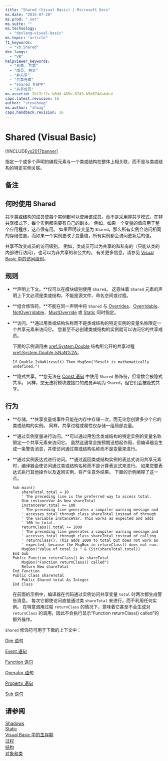 ```yaml
---
title: "Shared (Visual Basic) | Microsoft Docs"
ms.date: "2015-07-20"
ms.prod: ".net"
ms.suite: ""
ms.technology: 
  - "devlang-visual-basic"
ms.topic: "article"
f1_keywords: 
  - "vb.Shared"
dev_langs: 
  - "VB"
helpviewer_keywords: 
  - "元素, 共享"
  - "成员, 共享"
  - "非共享"
  - "共享元素"
  - "Shared 关键字"
  - "共享成员"
ms.assetid: 2bf7cf2c-b0dd-485e-8749-b5d674dab4cd
caps.latest.revision: 16
author: "stevehoag"
ms.author: "shoag"
caps.handback.revision: 16
---
```

# Shared (Visual Basic)
[!INCLUDE[vs2017banner](../../../visual-basic/includes/vs2017banner.md)]

指定一个或多个声明的编程元素与一个类或结构在整体上相关联，而不是与类或结构的特定实例关联。  
  
## 备注  
  
## 何时使用 Shared  
 共享类或结构的成员使每个实例都可以使用该成员，而不是采用非共享模式，在非共享模式下，每个实例都需要有自己的副本。  例如，如果一个变量的值应用于整个应用程序，这点很有用。  如果声明该变量为 `Shared`，那么所有实例会访问相同的存储位置，而如果一个实例更改了变量值，所有实例都会访问更新后的值。  
  
 共享不改变成员的访问级别。  例如，类成员可以为共享的和私有的（只能从类的内部进行访问），也可以为非共享的和公共的。  有关更多信息，请参见 [Visual Basic 中的访问级别](../../../visual-basic/programming-guide/language-features/declared-elements/access-levels.md)。  
  
## 规则  
  
-   **声明上下文。**仅可以在模块级别使用 `Shared`。  这意味着 `Shared` 元素的声明上下文必须是类或结构，不能是源文件、命名空间或过程。  
  
-   **组合修饰符。**不能在同一声明中将 `Shared` 与 [Overrides](../../../visual-basic/language-reference/modifiers/overrides.md)、[Overridable](../../../visual-basic/language-reference/modifiers/overridable.md)、[NotOverridable](../../../visual-basic/language-reference/modifiers/notoverridable.md)、[MustOverride](../../../visual-basic/language-reference/modifiers/mustoverride.md) 或 [Static](../../../visual-basic/language-reference/modifiers/static.md) 同时指定。  
  
-   **访问。**通过用类或结构名称而不是类或结构的特定实例的变量名称限定一个共享元素来访问它。  您甚至不必创建类或结构的实例就可以访问它的共享成员。  
  
     下面的示例调用由 <xref:System.Double> 结构所公开的共享过程 <xref:System.Double.IsNaN%2A>。  
  
     `If Double.IsNaN(result) Then MsgBox("Result is mathematically undefined.")`  
  
-   **隐式共享。**您无法在 [Const 语句](../../../visual-basic/language-reference/statements/const-statement.md) 中使用 `Shared` 修饰符，但常数会被隐式共享。  同样，您无法将模块或接口的成员声明为 `Shared`，但它们会被隐式共享。  
  
## 行为  
  
-   **存储。**共享变量或事件只能在内存中存储一次，而无论您创建多少个它的类或结构的实例。  同样，共享过程或属性仅存储一组局部变量。  
  
-   **通过实例变量进行访问。**可以通过用包含类或结构的特定实例的变量名称限定一个共享元素来访问它。  虽然这通常会按预期设想起作用，但编译器会生成一条警告消息，并使访问通过类或结构名称而不是变量来进行。  
  
-   **通过实例表达式进行访问。**通过返回类或结构实例的表达式访问共享元素时，编译器会使访问通过类或结构名称而不是计算表达式来进行。  如果您要表达式执行其他操作以及返回实例，将产生意外结果。  下面的示例阐释了这一点。  
  
    ```  
    Sub main()  
        shareTotal.total = 10  
        ' The preceding line is the preferred way to access total.  
        Dim instanceVar As New shareTotal  
        instanceVar.total += 100  
        ' The preceding line generates a compiler warning message and  
        ' accesses total through class shareTotal instead of through  
        ' the variable instanceVar. This works as expected and adds  
        ' 100 to total.  
        returnClass().total += 1000  
        ' The preceding line generates a compiler warning message and  
        ' accesses total through class shareTotal instead of calling  
        ' returnClass(). This adds 1000 to total but does not work as  
        ' expected, because the MsgBox in returnClass() does not run.  
        MsgBox("Value of total is " & CStr(shareTotal.total))  
    End Sub  
    Public Function returnClass() As shareTotal  
        MsgBox("Function returnClass() called")  
        Return New shareTotal  
    End Function  
    Public Class shareTotal  
        Public Shared total As Integer  
    End Class  
    ```  
  
     在前面的示例中，编译器在代码通过实例访问共享变量 `total` 时两次都生成警告消息。  每次它都使访问直接通过类 `shareTotal` 来进行，而不利用任何实例。  在特意调用过程 `returnClass` 的情况下，意味着它甚至不会生成对 `returnClass` 的调用，因此不会执行显示“Function returnClass\(\) called”的额外操作。  
  
 `Shared` 修饰符可用于下面的上下文中：  
  
 [Dim 语句](../../../visual-basic/language-reference/statements/dim-statement.md)  
  
 [Event 语句](../../../visual-basic/language-reference/statements/event-statement.md)  
  
 [Function 语句](../../../visual-basic/language-reference/statements/function-statement.md)  
  
 [Operator 语句](../../../visual-basic/language-reference/statements/operator-statement.md)  
  
 [Property 语句](../../../visual-basic/language-reference/statements/property-statement.md)  
  
 [Sub 语句](../../../visual-basic/language-reference/statements/sub-statement.md)  
  
## 请参阅  
 [Shadows](../../../visual-basic/language-reference/modifiers/shadows.md)   
 [Static](../../../visual-basic/language-reference/modifiers/static.md)   
 [Visual Basic 中的生存期](../../../visual-basic/programming-guide/language-features/declared-elements/lifetime.md)   
 [过程](../../../visual-basic/programming-guide/language-features/procedures/index.md)   
 [结构](../../../visual-basic/programming-guide/language-features/data-types/structures.md)   
 [对象和类](../../../visual-basic/programming-guide/language-features/objects-and-classes/index.md)